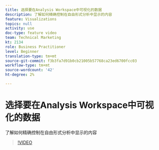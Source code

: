 ```yaml
---
title: 选择要在Analysis Workspace中可视化的数据
description: 了解如何精确控制在自由形式分析中显示的内容
feature: Visualizations
topics: null
activity: use
doc-type: feature video
team: Technical Marketing
kt: 2134
role: Business Practitioner
level: Beginner
translation-type: tm+mt
source-git-commit: f3b3fa7d91b0cb21005b57768ca23ed6700fcc03
workflow-type: tm+mt
source-wordcount: '42'
ht-degree: 2%

---
```



# 选择要在Analysis Workspace中可视化的数据

了解如何精确控制在自由形式分析中显示的内容

>[!VIDEO](https://video.tv.adobe.com/v/23993/?quality=12)
